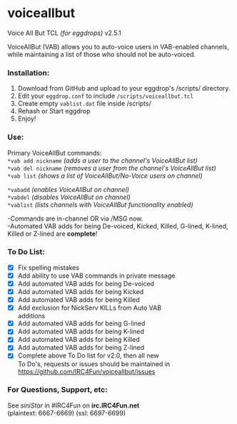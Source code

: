 # voiceallbut
Voice All But TCL _(for eggdrops)_
v2.5.1    

VoiceAllBut (VAB) allows you to auto-voice users in VAB-enabled channels, while maintaining a list of those who should not be auto-voiced.    

### Installation:
 1. Download from GitHub and upload to your eggdrop's /scripts/ directory.  
 2. Edit your `eggdrop.conf` to include `/scripts/voiceallbut.tcl` 
 3. Create empty `vablist.dat` file inside /scripts/  
 4. Rehash or Start eggdrop  
 5. Enjoy!    
 
### Use:  
 Primary VoiceAllBut commands:  
 ``*vab add nickname`` _(adds a user to the channel's VoiceAllBut list)_  
 ``*vab del nickname`` _(removes a user from the channel's VoiceAllBut list)_  
 ``*vab list`` _(shows a list of VoiceAllBut/No-Voice users on channel)_    
 
 ``*vabadd`` _(enables VoiceAllBut on channel)_  
 ``*vabdel`` _(disables VoiceAllBut on channel)_  
 ``*vablist`` _(lists channels with VoiceAllBut functionality enabled)_    

-Commands are in-channel OR via /MSG now.  
-Automated VAB adds for being De-voiced, Kicked, Killed, G-lined, K-lined, Killed or Z-lined 
are **complete**!    

### To Do List:  
- [x] Fix spelling mistakes  
- [x] Add ability to use VAB commands in private message  
- [x] Add automated VAB adds for being De-voiced  
- [x] Add automated VAB adds for being Kicked  
- [x] Add automated VAB adds for being Killed  
- [x] Add exclusion for NickServ KILLs from Auto VAB  
additions  
- [x] Add automated VAB adds for being G-lined  
- [x] Add automated VAB adds for being K-lined  
- [x] Add automated VAB adds for being Killed  
- [x] Add automated VAB adds for being Z-lined  
- [x] Complete above To Do list for v2.0, then all new  
To Do's, requests or issues should be maintained in  
https://github.com/IRC4Fun/voiceallbut/issues  

### For Questions, Support, etc:  
See _siniStar_ in #IRC4Fun on **irc.IRC4Fun.net**  
(plaintext: 6667-6669)
(ssl: 6697-6699)
